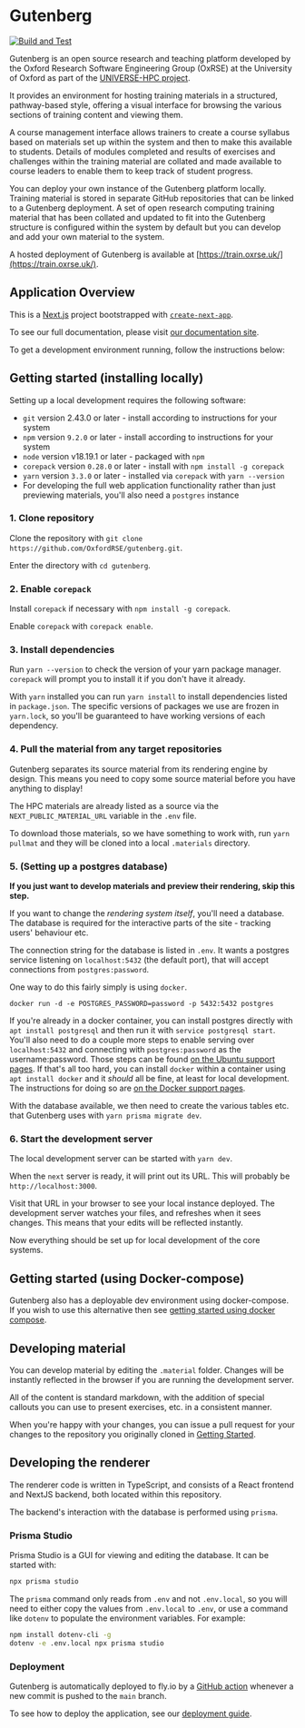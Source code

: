 # Gutenberg

[![Build and Test](https://github.com/OxfordRSE/gutenberg/actions/workflows/test.yml/badge.svg)](https://github.com/OxfordRSE/gutenberg/actions/workflows/test.yml)

Gutenberg is an open source research and teaching platform developed by the Oxford Research Software Engineering Group (OxRSE) at the University of Oxford as part of the [UNIVERSE-HPC project](https://www.universe-hpc.ac.uk/).

It provides an environment for hosting training materials in a structured, pathway-based style, offering a visual interface for browsing the various sections of training content and viewing them.

A course management interface allows trainers to create a course syllabus based on materials set up within the system and then to make this available to students. Details of modules completed and results of exercises and challenges within the training material are collated and made available to course leaders to enable them to keep track of student progress.

You can deploy your own instance of the Gutenberg platform locally. Training material is stored in separate GitHub repositories that can be linked to a Gutenberg deployment. A set of open research computing training material that has been collated and updated to fit into the Gutenberg structure is configured within the system by default but you can develop and add your own material to the system.

A hosted deployment of Gutenberg is available at [https://train.oxrse.uk/](https://train.oxrse.uk/).

## Application Overview

This is a [Next.js](https://nextjs.org/) project bootstrapped with [`create-next-app`](https://github.com/vercel/next.js/tree/canary/packages/create-next-app).

To see our full documentation, please visit [our documentation site](https://blog.oxrse.uk/gutenberg/).

To get a development environment running, follow the instructions below:

## Getting started (installing locally)

Setting up a local development requires the following software:

- `git` version 2.43.0 or later - install according to instructions for your system
- `npm` version `9.2.0` or later - install according to instructions for your system
- `node` version v18.19.1 or later - packaged with `npm`
- `corepack` version `0.28.0` or later - install with `npm install -g corepack`
- `yarn` version `3.3.0` or later - installed via `corepack` with `yarn --version`
- For developing the full web application functionality rather than just previewing materials, you'll also need a `postgres` instance

### 1. Clone repository

Clone the repository with `git clone https://github.com/OxfordRSE/gutenberg.git`.

Enter the directory with `cd gutenberg`.

### 2. Enable `corepack`

Install `corepack` if necessary with `npm install -g corepack`.

Enable `corepack` with `corepack enable`.

### 3. Install dependencies

Run `yarn --version` to check the version of your yarn package manager.
`corepack` will prompt you to install it if you don't have it already.

With `yarn` installed you can run `yarn install` to install dependencies listed in `package.json`.
The specific versions of packages we use are frozen in `yarn.lock`,
so you'll be guaranteed to have working versions of each dependency.

### 4. Pull the material from any target repositories

Gutenberg separates its source material from its rendering engine by design.
This means you need to copy some source material before you have anything to display!

The HPC materials are already listed as a source via the `NEXT_PUBLIC_MATERIAL_URL` variable in the `.env` file.

To download those materials, so we have something to work with, run `yarn pullmat` and they will be cloned into
a local `.materials` directory.

### 5. (Setting up a postgres database)

**If you just want to develop materials and preview their rendering, skip this step.**

If you want to change the _rendering system itself_, you'll need a database.
The database is required for the interactive parts of the site - tracking users' behaviour etc.

The connection string for the database is listed in `.env`.
It wants a postgres service listening on `localhost:5432` (the default port),
that will accept connections from `postgres:password`.

One way to do this fairly simply is using `docker`.

```shell
docker run -d -e POSTGRES_PASSWORD=password -p 5432:5432 postgres
```

If you're already in a docker container, you can install postgres directly with
`apt install postgresql` and then run it with `service postgresql start`.
You'll also need to do a couple more steps to enable serving over `localhost:5432`
and connecting with `postgres:password` as the username:password.
Those steps can be found [on the Ubuntu support pages](https://ubuntu.com/server/docs/install-and-configure-postgresql).
If that's all too hard, you can install `docker` within a container using `apt install docker`
and it _should_ all be fine, at least for local development.
The instructions for doing so are [on the Docker support pages](https://docs.docker.com/engine/install/ubuntu/#install-using-the-repository).

With the database available, we then need to create the various tables etc. that Gutenberg uses with
`yarn prisma migrate dev`.

### 6. Start the development server

The local development server can be started with `yarn dev`.

When the `next` server is ready, it will print out its URL.
This will probably be `http://localhost:3000`.

Visit that URL in your browser to see your local instance deployed.
The development server watches your files, and refreshes when it sees changes.
This means that your edits will be reflected instantly.

Now everything should be set up for local development of the core systems.

## Getting started (using Docker-compose)

Gutenberg also has a deployable dev environment using docker-compose. If you wish to use this alternative then see [getting started using docker compose](blog.oxrse.uk/gutenberg/getting-started-docker-compose).

## Developing material

You can develop material by editing the `.material` folder.
Changes will be instantly reflected in the browser if you are running the development server.

All of the content is standard markdown, with the addition of special callouts you can use to present exercises, etc. in a consistent manner.

When you're happy with your changes, you can issue a pull request for your changes to the repository you originally cloned in [Getting Started](#getting-started).

## Developing the renderer

The renderer code is written in TypeScript, and consists of a React frontend and NextJS backend,
both located within this repository.

The backend's interaction with the database is performed using `prisma`.

### Prisma Studio

Prisma Studio is a GUI for viewing and editing the database. It can be started with:

```bash
npx prisma studio
```

The `prisma` command only reads from `.env` and not `.env.local`, so you will need to either copy the values from `.env.local` to `.env`, or use a command like `dotenv` to populate the environment variables. For example:

```bash
npm install dotenv-cli -g
dotenv -e .env.local npx prisma studio
```

### Deployment

Gutenberg is automatically deployed to fly.io by a [GitHub action](https://github.com/OxfordRSE/gutenberg/actions/workflows/deploy.yml) whenever a new commit is pushed to the `main` branch.

To see how to deploy the application, see our [deployment guide](https://blog.oxrse.uk/gutenberg/deployment).
